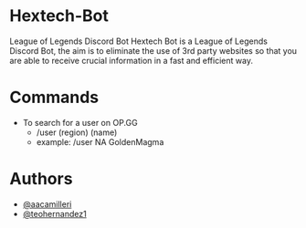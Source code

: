 

# Hextech-Bot
League of Legends Discord Bot
Hextech Bot is a League of Legends Discord Bot, the aim is to eliminate the use of 3rd party websites so that you are able to receive crucial information in a fast and efficient way.

# Commands
* To search for a user on OP.GG
  * /user (region) (name)
  * example: /user NA GoldenMagma


# Authors
* [@aacamilleri](https://github.com/aacamilleri)
* [@teohernandez1](https://github.com/teohernandez1)
